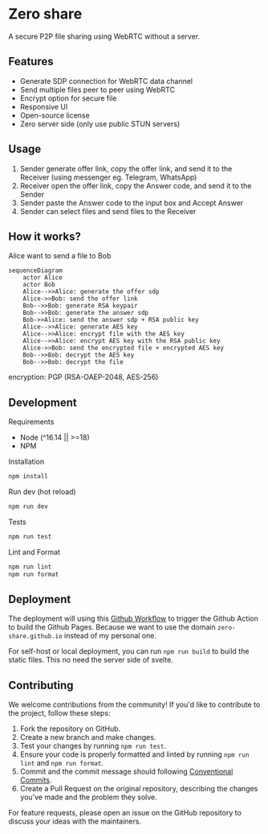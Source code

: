 # Zero share

A secure P2P file sharing using WebRTC without a server.

## Features

- Generate SDP connection for WebRTC data channel
- Send multiple files peer to peer using WebRTC
- Encrypt option for secure file
- Responsive UI
- Open-source license
- Zero server side (only use public STUN servers)

## Usage

1. Sender generate offer link, copy the offer link, and send it to the Receiver (using messenger eg. Telegram, WhatsApp)
2. Receiver open the offer link, copy the Answer code, and send it to the Sender
3. Sender paste the Answer code to the input box and Accept Answer
4. Sender can select files and send files to the Receiver

## How it works?

Alice want to send a file to Bob

```mermaid
sequenceDiagram
    actor Alice
    actor Bob
    Alice-->>Alice: generate the offer sdp
    Alice->>Bob: send the offer link
    Bob-->>Bob: generate RSA keypair
    Bob-->>Bob: generate the answer sdp
    Bob->>Alice: send the answer sdp + RSA public key
    Alice-->>Alice: generate AES key
    Alice-->>Alice: encrypt file with the AES key
    Alice-->>Alice: encrypt AES key with the RSA public key
    Alice->>Bob: send the encrypted file + encrypted AES key
    Bob-->>Bob: decrypt the AES key
    Bob-->>Bob: decrypt the file
```

encryption: PGP (RSA-OAEP-2048, AES-256)

## Development

Requirements

- Node (^16.14 || >=18)
- NPM

Installation

```sh
npm install
```

Run dev (hot reload)

```sh
npm run dev
```

Tests

```sh
npm run test
```

Lint and Format

```sh
npm run lint
npm run format
```

## Deployment

The deployment will using this [Github Workflow](https://github.com/zero-share/zero-share.github.io/blob/main/.github/workflows/static.yml) to trigger the Github Action to build the Github Pages. Because we want to use the domain `zero-share.github.io` instead of my personal one.

For self-host or local deployment, you can run `npm run build` to build the static files. This no need the server side of svelte.

## Contributing

We welcome contributions from the community! If you'd like to contribute to the project, follow these steps:

1. Fork the repository on GitHub.
2. Create a new branch and make changes.
3. Test your changes by running `npm run test`.
4. Ensure your code is properly formatted and linted by running `npm run lint` and `npm run format`.
5. Commit and the commit message should following [Conventional Commits](https://www.conventionalcommits.org/en/v1.0.0/).
6. Create a Pull Request on the original repository, describing the changes you've made and the problem they solve.

For feature requests, please open an issue on the GitHub repository to discuss your ideas with the maintainers.
